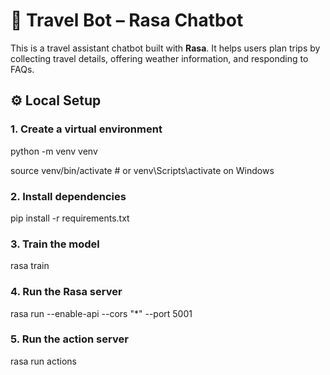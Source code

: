 

# 🧳 Travel Bot – Rasa Chatbot

This is a travel assistant chatbot built with **Rasa**. It helps users plan trips by collecting travel details, offering weather information, and responding to FAQs.


## ⚙️ Local Setup

### 1. Create a virtual environment

python -m venv venv

source venv/bin/activate  # or venv\Scripts\activate on Windows

### 2. Install dependencies

pip install -r requirements.txt

### 3. Train the model

rasa train

### 4. Run the Rasa server

rasa run --enable-api --cors "*" --port 5001


### 5. Run the action server

rasa run actions
